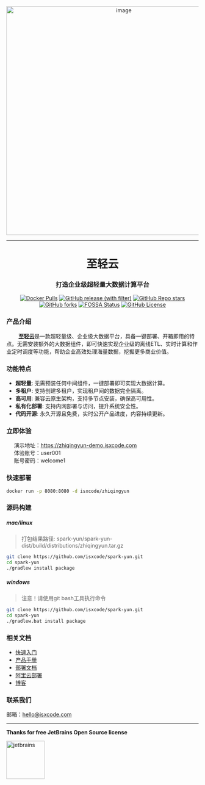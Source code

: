 <div align="center">
  <img width="600" alt="image" src="https://img.isxcode.com/picgo/20240601152118.png">
</div>

---

<h1 align="center">
  至轻云
</h1>

<h3 align="center">
  打造企业级超轻量大数据计算平台
</h3>

<div align="center">

[![Docker Pulls](https://img.shields.io/docker/pulls/isxcode/zhiqingyun)](https://hub.docker.com/r/isxcode/zhiqingyun)
[![GitHub release (with filter)](https://img.shields.io/github/v/release/isxcode/spark-yun)](https://github.com/isxcode/spark-yun/releases)
[![GitHub Repo stars](https://img.shields.io/github/stars/isxcode/spark-yun)](https://github.com/isxcode/spark-yun)
[![GitHub forks](https://img.shields.io/github/forks/isxcode/spark-yun)](https://github.com/isxcode/spark-yun/fork)
[![FOSSA Status](https://app.fossa.com/api/projects/git%2Bgithub.com%2Fisxcode%2Fspark-yun.svg?type=shield&issueType=license)](https://app.fossa.com/projects/git%2Bgithub.com%2Fisxcode%2Fspark-yun?ref=badge_shield&issueType=license)
[![GitHub License](https://img.shields.io/github/license/isxcode/spark-yun)](https://github.com/isxcode/spark-yun/blob/main/LICENSE)

</div>

### 产品介绍
  
&nbsp;&nbsp;&nbsp;&nbsp;&nbsp;&nbsp;&nbsp; [**至轻云**](https://zhiqingyun.isxcode.com)是一款超轻量级、企业级大数据平台，具备一键部署、开箱即用的特点。无需安装额外的大数据组件，即可快速实现企业级的离线ETL、实时计算和作业定时调度等功能，帮助企业高效处理海量数据，挖掘更多商业价值。

### 功能特点

- **超轻量**: 无需预装任何中间组件，一键部署即可实现大数据计算。
- **多租户**: 支持创建多租户，实现租户间的数据完全隔离。
- **高可用**: 兼容云原生架构，支持多节点安装，确保高可用性。
- **私有化部署**: 支持内网部署与访问，提升系统安全性。
- **代码开源**: 永久开源且免费，实时公开产品进度，内容持续更新。

### 立即体验

&nbsp;&nbsp;&nbsp;&nbsp; 演示地址：https://zhiqingyun-demo.isxcode.com </br>
&nbsp;&nbsp;&nbsp;&nbsp; 体验账号：user001 </br>
&nbsp;&nbsp;&nbsp;&nbsp; 账号密码：welcome1

### 快速部署

```bash
docker run -p 8080:8080 -d isxcode/zhiqingyun
```

### 源码构建

##### mac/linux

> 打包结果路径: spark-yun/spark-yun-dist/build/distributions/zhiqingyun.tar.gz

```bash
git clone https://github.com/isxcode/spark-yun.git
cd spark-yun
./gradlew install package
```

##### windows

> 注意！请使用git bash工具执行命令

```bash
git clone https://github.com/isxcode/spark-yun.git
cd spark-yun
./gradlew.bat install package
```

### 相关文档

- [快速入门](https://zhiqingyun.isxcode.com/docs/zh/0/0)
- [产品手册](https://zhiqingyun.isxcode.com/docs/zh/2/0)
- [部署文档](https://zhiqingyun.isxcode.com/docs/zh/1/0-docker)
- [阿里云部署](https://zhiqingyun.isxcode.com/docs/zh/4/0)
- [博客](https://ispong.isxcode.com/tags/spark/)

### 联系我们

邮箱：hello@isxcode.com

---

**Thanks for free JetBrains Open Source license**

<a href="https://www.jetbrains.com/?from=spark-yun" target="_blank" style="border-bottom: none !important;">
    <img src="https://img.isxcode.com/index_img/jetbrains/jetbrains-3.png" height="100" alt="jetbrains"/>
</a>


